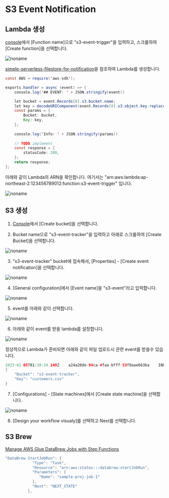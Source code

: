 # S3 Event Notification

## Lambda 생성 

[console](https://ap-northeast-2.console.aws.amazon.com/lambda/home?region=ap-northeast-2#/create/function)에서 [Function name]으로 "s3-event-trigger"을 입력하고, 스크롤하여 [Create function]을 선택합니다. 

![noname](https://user-images.githubusercontent.com/52392004/210679351-a55b923f-f8dc-4722-bc3d-d2b19748ad78.png)

[simple-serverless-filestore-for-notification](https://github.com/kyopark2014/simple-serverless-filestore/tree/main/simple-serverless-filestore-for-notification)을 참조하여 Lambda를 생성합니다.

```java
const AWS = require('aws-sdk');

exports.handler = async (event) => {
    console.log('## EVENT: ' + JSON.stringify(event))

    let bucket = event.Records[0].s3.bucket.name;
    let key = decodeURIComponent(event.Records[0].s3.object.key.replace(/\+/g, ' '));
    const params = {
        Bucket: bucket,
        Key: key,
    };  
    
    console.log('Info: ' + JSON.stringify(params)) 
    
    // TODO implement
    const response = {
        statusCode: 200,
    };
    return response;
};
```
아래와 같이 Lambda의 ARN을 확인합니다. 여기서는 "arn:aws:lambda:ap-northeast-2:123456789012:function:s3-event-trigger" 입니다. 

![noname](https://user-images.githubusercontent.com/52392004/210679958-70b9a9be-c704-4582-8122-e254daa742b7.png)




## S3 생성

1. [Console](https://s3.console.aws.amazon.com/s3/buckets?region=ap-northeast-2)에서 [Create bucket]을 선택합니다.

2. Bucket name으로 "s3-event-tracker"을 입력하고 아래로 스크롤하여 [Create Bucket]을 선택합니다. 

![noname](https://user-images.githubusercontent.com/52392004/210677831-e2ec2510-4848-4570-b120-9ff773c3b634.png)

3. "s3-event-tracker" bucket에 접속해서, [Properties] - [Create event notification]을 선택합니다. 

![noname](https://user-images.githubusercontent.com/52392004/210678508-1036f99e-e83b-4946-acca-54f7e95df875.png)

4. [General configuration]에서 [Event name]을 "s3-event"라고 입력합니다. 

![noname](https://user-images.githubusercontent.com/52392004/210678730-94fc2e9b-c10e-4113-b071-a712be3e87be.png)

5. event를 아래와 같이 선택합니다. 

![noname](https://user-images.githubusercontent.com/52392004/210680277-bdfeb268-20e6-4087-909e-6721370bfbfe.png)

6. 아래와 같이 event를 받을 lambda를 설정합니다.

![noname](https://user-images.githubusercontent.com/52392004/210680480-564edd9c-cff0-4c9a-81dc-449b4457db7c.png)

정상적으로 Lambda가 준비되면 아래와 같이 파일 업로드시 관련 event를 받을수 있습니다.

```java
2023-01-05T01:30:34.148Z	a24a20de-94ca-4faa-bfff-53f0aae663ba	INFO	Info: 
{
    "Bucket": "s3-event-tracker",
    "Key": "customers.csv"
}
```

7. [Configurations] - [State machines]에서 [Create state machine]을 선택합니다. 

![noname](https://user-images.githubusercontent.com/52392004/210681645-edcd2262-7cd8-442f-b1d6-a4642a178a61.png)

8. [Design your workflow visualy]를 선택하고 Next를 선택합니다. 

## S3 Brew

[Manage AWS Glue DataBrew Jobs with Step Functions](https://docs.aws.amazon.com/step-functions/latest/dg/connect-databrew.html)

```java
"DataBrew StartJobRun": {
            "Type": "Task",
            "Resource": "arn:aws:states:::databrew:startJobRun",
            "Parameters": {
               "Name": "sample-proj-job-1"
            },
            "Next": "NEXT_STATE"
          },
```        
